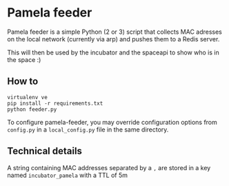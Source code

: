# Pamela feeder

Pamela feeder is a simple Python (2 or 3) script that collects MAC adresses on the local network (currently via arp) and pushes them to a Redis server.

This will then be used by the incubator and the spaceapi to show who is in the space :)

## How to

    virtualenv ve
    pip install -r requirements.txt
    python feeder.py

To configure pamela-feeder, you may override configuration options from `config.py` in a `local_config.py` file in the same directory.

## Technical details

A string containing MAC addresses separated by a `,` are stored in a key named `incubator_pamela` with a TTL of 5m
